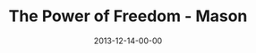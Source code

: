 ---
layout: message
category: message
series: "The Gift of Freedom"
title: "The Power of Freedom - Mason"
date: 2013-12-14-00-00
message_id: 839
audio: "http://s3.amazonaws.com/crossroads-media/message/audio/giftoffreedom_03_mason.mp3"
audio-duration: "42:40"
explicit: false
---